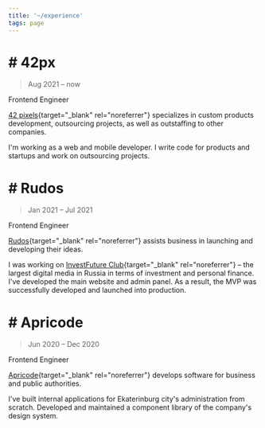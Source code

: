 ```yaml
---
title: '~/experience'
tags: page
---
```


# # 42px

> Aug 2021 – now

Frontend Engineer

[42 pixels](https://42px.ru/){target="_blank" rel="noreferrer"} specializes in custom products development, outsourcing projects, as well as outstaffing to other companies.

I'm working as a web and mobile developer. I write code for products and startups and work on outsourcing projects.

# # Rudos

> Jan 2021 – Jul 2021

Frontend Engineer

[Rudos](https://rudos.tech/){target="_blank" rel="noreferrer"} assists business in launching and developing their ideas.

I was working on [InvestFuture Club](https://plus.investfuture.club/){target="_blank" rel="noreferrer"} – the largest digital media in Russia in terms of investment and personal finance. I've developed the main website and admin panel. As a result, the MVP was successfully developed and launched into production.

# # Apricode

> Jun 2020 – Dec 2020

Frontend Engineer

[Apricode](https://apri-code.ru/){target="_blank" rel="noreferrer"} develops software for business and public authorities.

I've built internal applications for Ekaterinburg city's administration from scratch. Developed and maintained a component library of the company's design system.
